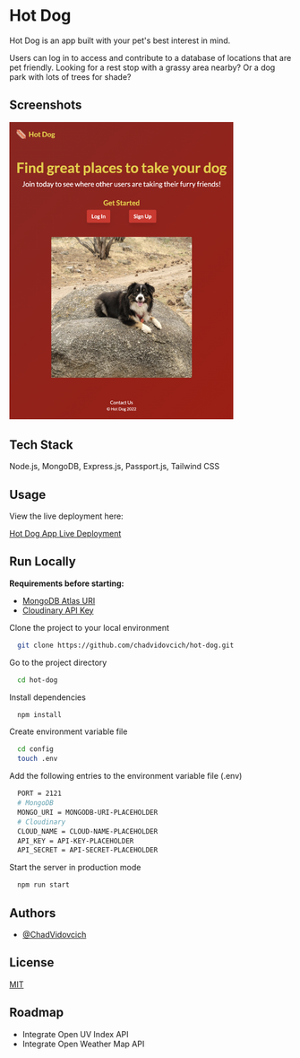 # Hot Dog

Hot Dog is an app built with your pet's best interest in mind.

Users can log in to access and contribute to a database of locations that are pet friendly. Looking for a rest stop with a grassy area nearby? Or a dog park with lots of trees for shade?

## Screenshots

<img src="./public/imgs/readMe.png" width="400">

## Tech Stack

Node.js, MongoDB, Express.js, Passport.js, Tailwind CSS

## Usage

View the live deployment here:

[Hot Dog App Live Deployment](https://conways-game.chadvidovcich.com/)

## Run Locally

**Requirements before starting:**

- [MongoDB Atlas URI](https://www.mongodb.com/atlas/database)
- [Cloudinary API Key](https://cloudinary.com)
<!-- - [Google Maps API Key](https://developers.google.com/maps) -->

Clone the project to your local environment

```bash
  git clone https://github.com/chadvidovcich/hot-dog.git
```

Go to the project directory

```bash
  cd hot-dog
```

Install dependencies

```bash
  npm install
```

Create environment variable file

```bash
  cd config
  touch .env
```

Add the following entries to the environment variable file (.env)

```bash
  PORT = 2121
  # MongoDB
  MONGO_URI = MONGODB-URI-PLACEHOLDER
  # Cloudinary
  CLOUD_NAME = CLOUD-NAME-PLACEHOLDER
  API_KEY = API-KEY-PLACEHOLDER
  API_SECRET = API-SECRET-PLACEHOLDER
```

Start the server in production mode

```bash
  npm run start
```

## Authors

- [@ChadVidovcich](https://www.github.com/chadvidovcich)

## License

[MIT](https://choosealicense.com/licenses/mit/)

## Roadmap

- Integrate Open UV Index API
- Integrate Open Weather Map API

